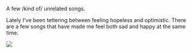 A few /kind of/ unrelated songs. 

Lately I've been tettering between feeling hopeless and optimistic. There are a few songs that have made me feel both sad and happy at the same time. 

[![](https://markdown-videos-api.jorgenkh.no/youtube/{UUbEf67bbrA})](https://youtu.be/{UUbEf67bbrA})
